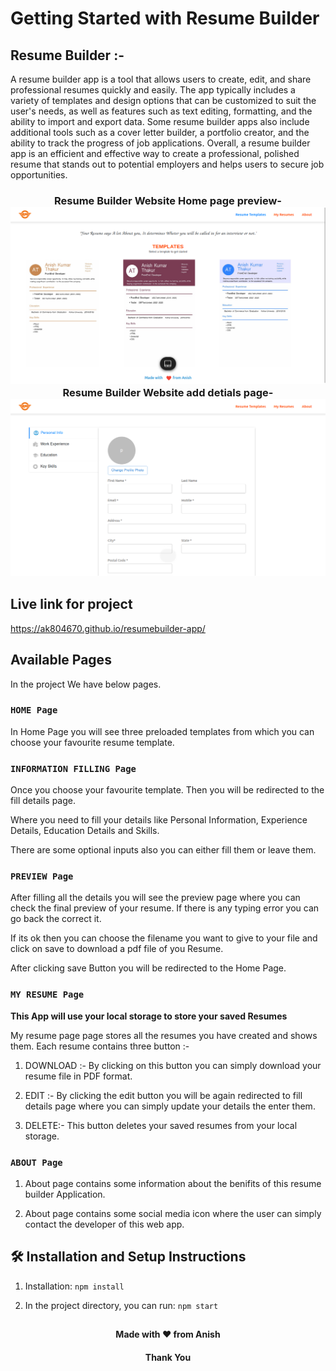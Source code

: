 # Getting Started with Resume Builder

## Resume Builder :-
A resume builder app is a tool that allows users to create, edit, and share professional resumes quickly and easily. The app typically includes a variety of templates and design options that can be customized to suit the user's needs, as well as features such as text editing, formatting, and the ability to import and export data. Some resume builder apps also include additional tools such as a cover letter builder, a portfolio creator, and the ability to track the progress of job applications. Overall, a resume builder app is an efficient and effective way to create a professional, polished resume that stands out to potential employers and helps users to secure job opportunities.

<h3 align="center">
  Resume Builder Website Home page preview- <br/>
  <a href="
https://ak804670.github.io/resumebuilder-app/" target="_blank"><img alt="Demo" src="./r-Img.png" /> </a>
  Resume Builder Website add detials page-  <br/>
   <a href="https://ak804670.github.io/template/FillDetails" target="_blank"><img alt="Demo" src="./r-Img2.png" /> </a>

</h3>

## Live link for project

https://ak804670.github.io/resumebuilder-app/


## Available Pages

In the project We have below pages.



### `HOME Page`
In Home Page you will see three preloaded templates from which 
you can choose your favourite resume template.



### `INFORMATION FILLING Page`

Once you choose your favourite template. Then you will be redirected to the fill details page.

Where you need to fill your details like Personal Information, Experience Details, Education Details and Skills.

There are some optional inputs also you can either fill them or leave them.



### `PREVIEW Page`

After filling all the details you will see the preview page where you can check the final preview of your resume. If there is any typing error you can go back the correct it. 

If its ok then you can choose the filename you want to give to your file and click on save to download a pdf file of you Resume. 

After clicking save Button you will be redirected to the Home Page.



### `MY RESUME Page`

**This App will use your local storage to store your saved Resumes**

My resume page page stores all the resumes you have created and shows them. Each resume contains three button :-

1) DOWNLOAD :- By clicking on this button you can simply download your resume file in PDF format.

2) EDIT :- By clicking the edit button you will be again redirected to fill details page where you can simply update your details the enter them.

3) DELETE:- This button deletes your saved resumes from your local storage.


### `ABOUT Page`

1) About page contains some information about the benifits of this resume builder Application.

2) About page contains some social media icon where the user can simply contact the developer of this web app.


## 🛠 Installation and Setup Instructions

1. Installation: `npm install`

2. In the project directory, you can run: `npm start`

##
<h4 align="center">Made with ❤️ from Anish</h4>
<h4 align="center">Thank You</h4>


